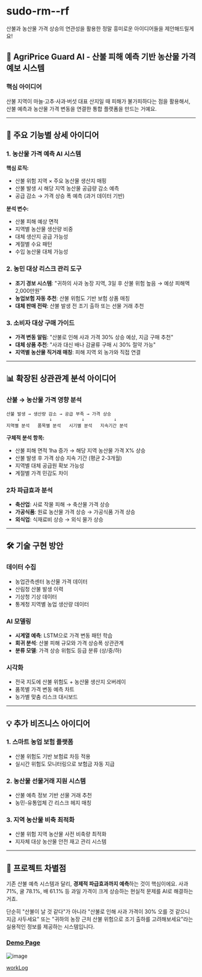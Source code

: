 # sudo-rm--rf

산불과 농산물 가격 상승의 연관성을 활용한 정말 흥미로운 아이디어들을 제안해드릴게요!

## 🌱 **AgriPrice Guard AI** - 산불 피해 예측 기반 농산물 가격 예보 시스템

### 핵심 아이디어
산불 지역이 마늘·고추·사과·버섯 대표 산지일 때 피해가 불가피하다는 점을 활용해서, 산불 예측과 농산물 가격 변동을 연결한 통합 플랫폼을 만드는 거예요.

---

## 🎯 **주요 기능별 상세 아이디어**

### 1. **농산물 가격 예측 AI 시스템**
**핵심 로직:**
- 산불 위험 지역 × 주요 농산물 생산지 매핑
- 산불 발생 시 해당 지역 농산물 공급량 감소 예측
- 공급 감소 → 가격 상승 폭 예측 (과거 데이터 기반)

**분석 변수:**
- 산불 피해 예상 면적
- 지역별 농산물 생산량 비중
- 대체 생산지 공급 가능성
- 계절별 수요 패턴
- 수입 농산물 대체 가능성

### 2. **농민 대상 리스크 관리 도구**
- **조기 경보 시스템**: "귀하의 사과 농장 지역, 3일 후 산불 위험 높음 → 예상 피해액 2,000만원"
- **농업보험 자동 추천**: 산불 위험도 기반 보험 상품 매칭
- **대체 판매 전략**: 산불 발생 전 조기 출하 또는 선물 거래 추천

### 3. **소비자 대상 구매 가이드**
- **가격 변동 알림**: "산불로 인해 사과 가격 30% 상승 예상, 지금 구매 추천"
- **대체 상품 추천**: "사과 대신 배나 감귤류 구매 시 30% 절약 가능"
- **지역별 농산물 직거래 매칭**: 피해 지역 외 농가와 직접 연결

---

## 📊 **확장된 상관관계 분석 아이디어**

### 산불 → 농산물 가격 영향 분석
```
산불 발생 → 생산량 감소 → 공급 부족 → 가격 상승
    ↓           ↓           ↓           ↓
지역별 분석   품목별 분석   시기별 분석   지속기간 분석
```

**구체적 분석 항목:**
- 산불 피해 면적 1ha 증가 → 해당 지역 농산물 가격 X% 상승
- 산불 발생 후 가격 상승 지속 기간 (평균 2-3개월)
- 지역별 대체 공급원 확보 가능성
- 계절별 가격 민감도 차이

### 2차 파급효과 분석
- **축산업**: 사료 작물 피해 → 축산물 가격 상승
- **가공식품**: 원료 농산물 가격 상승 → 가공식품 가격 상승
- **외식업**: 식재료비 상승 → 외식 물가 상승

---

## 🛠️ **기술 구현 방안**

### 데이터 수집
- 농업관측센터 농산물 가격 데이터
- 산림청 산불 발생 이력
- 기상청 기상 데이터
- 통계청 지역별 농업 생산량 데이터

### AI 모델링
- **시계열 예측**: LSTM으로 가격 변동 패턴 학습
- **회귀 분석**: 산불 피해 규모와 가격 상승폭 상관관계
- **분류 모델**: 가격 상승 위험도 등급 분류 (상/중/하)

### 시각화
- 전국 지도에 산불 위험도 + 농산물 생산지 오버레이
- 품목별 가격 변동 예측 차트
- 농가별 맞춤 리스크 대시보드

---

## 💡 **추가 비즈니스 아이디어**

### 1. **스마트 농업 보험 플랫폼**
- 산불 위험도 기반 보험료 차등 적용
- 실시간 위험도 모니터링으로 보험금 자동 지급

### 2. **농산물 선물거래 지원 시스템**
- 산불 예측 정보 기반 선물 거래 추천
- 농민-유통업체 간 리스크 헤지 매칭

### 3. **지역 농산물 비축 최적화**
- 산불 위험 지역 농산물 사전 비축량 최적화
- 지자체 대상 농산물 안전 재고 관리 시스템

---

## 🎯 **프로젝트 차별점**

기존 산불 예측 시스템과 달리, **경제적 파급효과까지 예측**하는 것이 핵심이에요. 사과 71%, 귤 78.1%, 배 61.1% 등 과일 가격이 크게 상승하는 현실적 문제를 AI로 해결하는 거죠.

단순히 "산불이 날 것 같다"가 아니라 "산불로 인해 사과 가격이 30% 오를 것 같으니 지금 사두세요" 또는 "귀하의 농장 근처 산불 위험으로 조기 출하를 고려해보세요"라는 실용적인 정보를 제공하는 시스템입니다.

### [Demo Page](https://kzmphwwt5n6qcxm7vxh2.lite.vusercontent.net/)
![image](https://github.com/user-attachments/assets/3afb425a-a62e-4314-80c5-51143e84246b)


[workLog](https://github.com/dolphin-kidnappers/sudo-rm--rf/tree/main/workLog)
